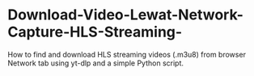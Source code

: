 # Download-Video-Lewat-Network-Capture-HLS-Streaming-
How to find and download HLS streaming videos (.m3u8) from browser Network tab using yt-dlp and a simple Python script.
